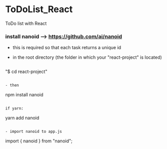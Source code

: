 # ToDoList_React
 ToDo list with React



### install nanoid --> https://github.com/ai/nanoid
- this is required so that each task returns a unique id

- in the root directory (the folder in which your "react-project" is located)
  ```
 "$ cd react-project"
  ```

- then 
  ```
 npm install nanoid
  ```

if yarn:
  ```
 yarn add nanoid
  ```

- import nanoid to app.js  
  ```
 import { nanoid } from "nanoid";
  ```



